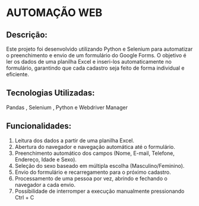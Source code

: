 # AUTOMAÇÃO WEB

## Descrição:
 Este projeto foi desenvolvido utilizando Python e Selenium para automatizar o preenchimento e envio de um formulário do Google Forms. O objetivo é ler os dados de uma planilha Excel e inseri-los automaticamente no formulário, garantindo que cada cadastro seja feito de forma individual e eficiente.

## Tecnologias Utilizadas: 
Pandas , Selenium , Python e Webdriver Manager
## Funcionalidades:  
1. Leitura dos dados a partir de uma planilha Excel.
2. Abertura do navegador e navegação automática até o formulário.
3. Preenchimento automático dos campos (Nome, E-mail, Telefone, Endereço, Idade e Sexo).
4. Seleção do sexo baseado em múltipla escolha (Masculino/Feminino).
5. Envio do formulário e recarregamento para o próximo cadastro.
6. Processamento de uma pessoa por vez, abrindo e fechando o navegador a cada envio.
7. Possibilidade de interromper a execução manualmente pressionando Ctrl + C
